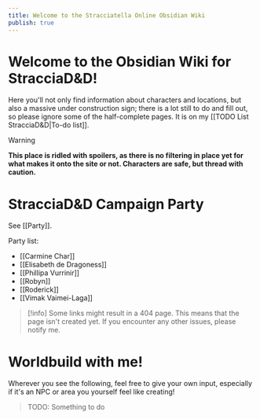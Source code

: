 ```yaml
---
title: Welcome to the Stracciatella Online Obsidian Wiki
publish: true
---
```

# Welcome to the Obsidian Wiki for StracciaD&D! 
Here you'll not only find information about characters and locations, but also a massive under construction sign; there is a lot still to do and fill out, so please ignore some of the half-complete pages. It is on my [[TODO List StracciaD&D|To-do list]].

> [!warning]
> **This place is ridled with spoilers, as there is no filtering in place yet for what makes it onto the site or not. Characters are safe, but thread with caution.**
# StracciaD&D Campaign Party
See [[Party]].

Party list:
- [[Carmine Char]]
- [[Elisabeth de Dragoness]]
- [[Phillipa Vurrinir]]
- [[Robyn]]
- [[Roderick]]
- [[Vimak Vaimei-Laga]]

> [!info]
> Some links might result in a 404 page. This means that the page isn't created yet. 
> If you encounter any other issues, please notify me.

# Worldbuild with me!
Wherever you see the following, feel free to give your own input, especially if it's an NPC or area you yourself feel like creating!
> TODO: Something to do

